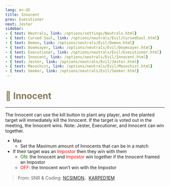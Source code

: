 ```yaml
---
lang: en-US
title: Innocent
prev: Executioner
next: Jester
sidebar:
- { text: Neutrals, link: /options/settings/Neutrals.html}
- { text: Cursed Soul, link: /options/neutrals/Evil/CursedSoul.html}
- { text: Demon, link: /options/neutrals/Evil/Demon.html}
- { text: Doomsayer, link: /options/neutrals/Evil/Doomsayer.html}
- { text: Executioner, link: /options/neutrals/Evil/Executioner.html}
- { text: Innocent, link: /options/neutrals/Evil/Innocent.html}
- { text: Jester, link: /options/neutrals/Evil/Jester.html}
- { text: Masochist, link: /options/neutrals/Evil/Masochist.html}
- { text: Seeker, link: /options/neutrals/Evil/Seeker.html}
---
```


# <font color="#887a59">👼 <b>Innocent</b></font> <Badge text="Evil" type="tip" vertical="middle"/>
---

The Innocent can use the kill button to plant any player, and the planted target will immediately kill the Innocent. If the target is voted out in the meeting, the Innocent wins. Note: Jester, Executioner, and Innocent can win together.
* Max
  * Set the Maximum amount of Innocents that can be in a match
* If their target was an <font color=red>Impostor</font> then they win with them
  * <font color=green>ON</font>: the Innocent and <font color=red>Impostor</font> win together if the Innocent framed an Impostor
  * <font color=red>OFF</font>: the Innocent won’t win with the Impostor


> From: SNR & Coding: [NCSIMON](https://github.com/NCSIMON)、[KARPED1EM](https://github.com/KARPED1EM)